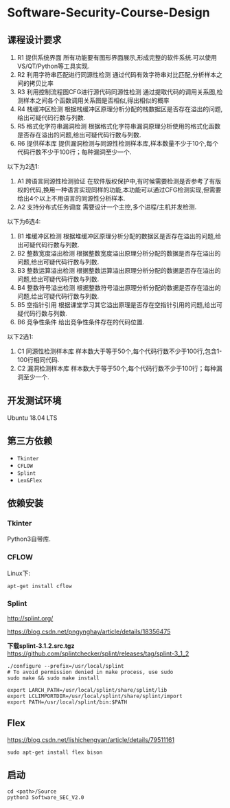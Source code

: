 # Software-Security-Course-Design
## 课程设计要求

1. R1	提供系统界面	所有功能要有图形界面展示,形成完整的软件系统.可以使用VS/QT/Python等工具实现.
2. R2	利用字符串匹配进行同源性检测	通过代码有效字符串对比匹配,分析样本之间的拷贝比率
3. R3	利用控制流程图CFG进行源代码同源性检测	通过提取代码的调用关系图,检测样本之间各个函数调用关系图是否相似,得出相似的概率
4. R4	栈缓冲区检测	根据栈缓冲区原理分析分配的栈数据区是否存在溢出的问题,给出可疑代码行数与列数.
5. R5	格式化字符串漏洞检测	根据格式化字符串漏洞原理分析使用的格式化函数是否存在溢出的问题,给出可疑代码行数与列数.
6. R6	提供样本库	提供漏洞检测与同源性检测样本库,样本数量不少于10个,每个代码行数不少于100行；每种漏洞至少一个.



以下为2选1:
1. A1	跨语言同源性检测验证	在软件版权保护中,有时候需要检测是否参考了有版权的代码,换用一种语言实现同样的功能,本功能可以通过CFG检测实现,但需要给出4个以上不用语言的同源性分析样本.
2. A2	支持分布式任务调度	需要设计一个主控,多个进程/主机并发检测.


以下为6选4:
1. B1	堆缓冲区检测	根据堆缓冲区原理分析分配的数据区是否存在溢出的问题,给出可疑代码行数与列数.
2. B2	整数宽度溢出检测	根据整数宽度溢出原理分析分配的数据是否存在溢出的问题,给出可疑代码行数与列数.
3. B3	整数运算溢出检测	根据整数运算溢出原理分析分配的数据是否存在溢出的问题,给出可疑代码行数与列数.
4. B4	整数符号溢出检测	根据整数符号溢出原理分析分配的数据是否存在溢出的问题,给出可疑代码行数与列数.
5. B5	空指针引用	根据课堂学习其它溢出原理是否存在空指针引用的问题,给出可疑代码行数与列数.
6. B6	竞争性条件	给出竞争性条件存在的代码位置.

以下2选1:
1. C1	同源性检测样本库	样本数大于等于50个,每个代码行数不少于100行,包含1-100行相同代码.
2. C2	漏洞检测样本库	样本数大于等于50个,每个代码行数不少于100行；每种漏洞至少一个.


## 开发测试环境
Ubuntu 18.04 LTS
## 第三方依赖
- `Tkinter`
- `CFLOW`
- `Splint`
- `Lex&Flex`

## 依赖安装
### Tkinter
Python3自带库.
### CFLOW
Linux下:
```
apt-get install cflow
```
### Splint
http://splint.org/

https://blog.csdn.net/pngynghay/article/details/18356475

**下载splint-3.1.2.src.tgz**
https://github.com/splintchecker/splint/releases/tag/splint-3_1_2

```
./configure --prefix=/usr/local/splint
# To avoid permission denied in make process, use sudo
sudo make && sudo make install 
```
```
export LARCH_PATH=/usr/local/splint/share/splint/lib
export LCLIMPORTDIR=/usr/local/splint/share/splint/import
export PATH=/usr/local/splint/bin:$PATH 
```
## Flex
https://blog.csdn.net/lishichengyan/article/details/79511161

```
sudo apt-get install flex bison
```
## 启动
```shell
cd <path>/Source
python3 Software_SEC_V2.0
```
